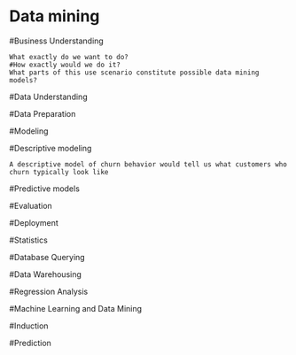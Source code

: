 # Data mining

#Business Understanding

    What exactly do we want to do?
    #How exactly would we do it?
    What parts of this use scenario constitute possible data mining models?

#Data Understanding

#Data Preparation

#Modeling
    
#Descriptive modeling
    
    A descriptive model of churn behavior would tell us what customers who churn typically look like

#Predictive models
    


#Evaluation

#Deployment

#Statistics

#Database Querying

#Data Warehousing

#Regression Analysis

#Machine Learning and Data Mining

#Induction

#Prediction





